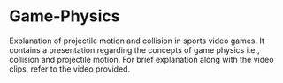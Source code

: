 # Game-Physics
Explanation of projectile motion and collision in sports video games.
It contains a presentation regarding the concepts of game physics i.e., collision and projectile motion.
For brief explanation along with the video clips, refer to the video provided.
